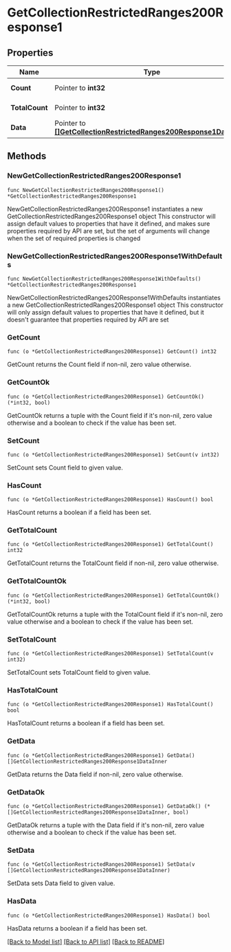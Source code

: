 # GetCollectionRestrictedRanges200Response1

## Properties

Name | Type | Description | Notes
------------ | ------------- | ------------- | -------------
**Count** | Pointer to **int32** |  | [optional] [readonly] 
**TotalCount** | Pointer to **int32** |  | [optional] [readonly] 
**Data** | Pointer to [**[]GetCollectionRestrictedRanges200Response1DataInner**](GetCollectionRestrictedRanges200Response1DataInner.md) |  | [optional] [readonly] 

## Methods

### NewGetCollectionRestrictedRanges200Response1

`func NewGetCollectionRestrictedRanges200Response1() *GetCollectionRestrictedRanges200Response1`

NewGetCollectionRestrictedRanges200Response1 instantiates a new GetCollectionRestrictedRanges200Response1 object
This constructor will assign default values to properties that have it defined,
and makes sure properties required by API are set, but the set of arguments
will change when the set of required properties is changed

### NewGetCollectionRestrictedRanges200Response1WithDefaults

`func NewGetCollectionRestrictedRanges200Response1WithDefaults() *GetCollectionRestrictedRanges200Response1`

NewGetCollectionRestrictedRanges200Response1WithDefaults instantiates a new GetCollectionRestrictedRanges200Response1 object
This constructor will only assign default values to properties that have it defined,
but it doesn't guarantee that properties required by API are set

### GetCount

`func (o *GetCollectionRestrictedRanges200Response1) GetCount() int32`

GetCount returns the Count field if non-nil, zero value otherwise.

### GetCountOk

`func (o *GetCollectionRestrictedRanges200Response1) GetCountOk() (*int32, bool)`

GetCountOk returns a tuple with the Count field if it's non-nil, zero value otherwise
and a boolean to check if the value has been set.

### SetCount

`func (o *GetCollectionRestrictedRanges200Response1) SetCount(v int32)`

SetCount sets Count field to given value.

### HasCount

`func (o *GetCollectionRestrictedRanges200Response1) HasCount() bool`

HasCount returns a boolean if a field has been set.

### GetTotalCount

`func (o *GetCollectionRestrictedRanges200Response1) GetTotalCount() int32`

GetTotalCount returns the TotalCount field if non-nil, zero value otherwise.

### GetTotalCountOk

`func (o *GetCollectionRestrictedRanges200Response1) GetTotalCountOk() (*int32, bool)`

GetTotalCountOk returns a tuple with the TotalCount field if it's non-nil, zero value otherwise
and a boolean to check if the value has been set.

### SetTotalCount

`func (o *GetCollectionRestrictedRanges200Response1) SetTotalCount(v int32)`

SetTotalCount sets TotalCount field to given value.

### HasTotalCount

`func (o *GetCollectionRestrictedRanges200Response1) HasTotalCount() bool`

HasTotalCount returns a boolean if a field has been set.

### GetData

`func (o *GetCollectionRestrictedRanges200Response1) GetData() []GetCollectionRestrictedRanges200Response1DataInner`

GetData returns the Data field if non-nil, zero value otherwise.

### GetDataOk

`func (o *GetCollectionRestrictedRanges200Response1) GetDataOk() (*[]GetCollectionRestrictedRanges200Response1DataInner, bool)`

GetDataOk returns a tuple with the Data field if it's non-nil, zero value otherwise
and a boolean to check if the value has been set.

### SetData

`func (o *GetCollectionRestrictedRanges200Response1) SetData(v []GetCollectionRestrictedRanges200Response1DataInner)`

SetData sets Data field to given value.

### HasData

`func (o *GetCollectionRestrictedRanges200Response1) HasData() bool`

HasData returns a boolean if a field has been set.


[[Back to Model list]](../README.md#documentation-for-models) [[Back to API list]](../README.md#documentation-for-api-endpoints) [[Back to README]](../README.md)


